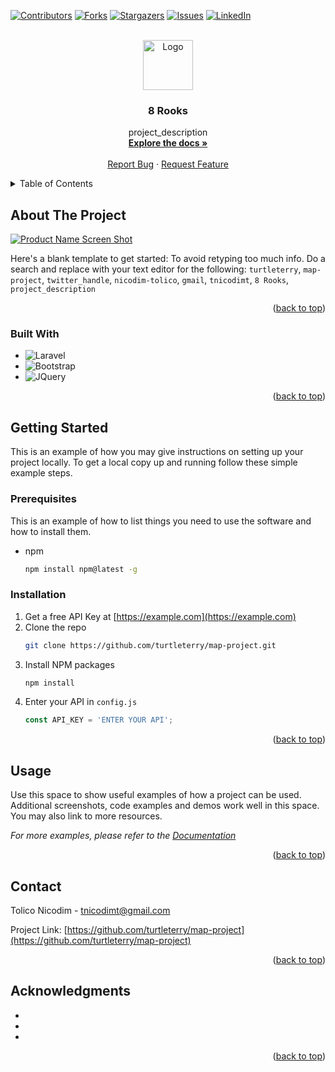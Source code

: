 <a name="readme-top"></a>



[![Contributors][contributors-shield]][contributors-url]
[![Forks][forks-shield]][forks-url]
[![Stargazers][stars-shield]][stars-url]
[![Issues][issues-shield]][issues-url]
[![LinkedIn][linkedin-shield]][linkedin-url]


<!-- PROJECT LOGO -->
<br />
<div align="center">
  <a href="https://github.com/turtleterry/map-project">
    <img src="https://external-content.duckduckgo.com/iu/?u=https%3A%2F%2Fcdn4.iconfinder.com%2Fdata%2Ficons%2Fdigital-marketing-7-1%2F128%2F325-512.png&f=1&nofb=1&ipt=39c80a0b53c861eb93a7a4bd6fa89e784010a9498777323eb87cd2e216d10aab&ipo=images" alt="Logo" width="80" height="80">
  </a>

<h3 align="center">8 Rooks</h3>

  <p align="center">
    project_description
    <br />
    <a href="https://github.com/turtleterry/map-project"><strong>Explore the docs »</strong></a>
    <br />
    <br />
    <a href="https://github.com/turtleterry/map-project/issues">Report Bug</a>
    ·
    <a href="https://github.com/turtleterry/map-project/issues">Request Feature</a>
  </p>
</div>



<!-- TABLE OF CONTENTS -->
<details>
  <summary>Table of Contents</summary>
  <ol>
    <li>
      <a href="#about-the-project">About The Project</a>
      <ul>
        <li><a href="#built-with">Built With</a></li>
      </ul>
    </li>
    <li>
      <a href="#getting-started">Getting Started</a>
      <ul>
        <li><a href="#prerequisites">Prerequisites</a></li>
        <li><a href="#installation">Installation</a></li>
      </ul>
    </li>
    <li><a href="#contact">Contact</a></li>
    <li><a href="#acknowledgments">Acknowledgments</a></li>
  </ol>
</details>



<!-- ABOUT THE PROJECT -->
## About The Project

[![Product Name Screen Shot][product-screenshot]](https://example.com)

Here's a blank template to get started: To avoid retyping too much info. Do a search and replace with your text editor for the following: `turtleterry`, `map-project`, `twitter_handle`, `nicodim-tolico`, `gmail`, `tnicodimt`, `8 Rooks`, `project_description`

<p align="right">(<a href="#readme-top">back to top</a>)</p>



### Built With

* ![Laravel][Docker]
* ![Bootstrap][cpp]
* ![JQuery][mvs]

<p align="right">(<a href="#readme-top">back to top</a>)</p>



<!-- GETTING STARTED -->
## Getting Started

This is an example of how you may give instructions on setting up your project locally.
To get a local copy up and running follow these simple example steps.

### Prerequisites

This is an example of how to list things you need to use the software and how to install them.
* npm
  ```sh
  npm install npm@latest -g
  ```

### Installation

1. Get a free API Key at [https://example.com](https://example.com)
2. Clone the repo
   ```sh
   git clone https://github.com/turtleterry/map-project.git
   ```
3. Install NPM packages
   ```sh
   npm install
   ```
4. Enter your API in `config.js`
   ```js
   const API_KEY = 'ENTER YOUR API';
   ```

<p align="right">(<a href="#readme-top">back to top</a>)</p>



<!-- USAGE EXAMPLES -->
## Usage

Use this space to show useful examples of how a project can be used. Additional screenshots, code examples and demos work well in this space. You may also link to more resources.

_For more examples, please refer to the [Documentation](https://example.com)_

<p align="right">(<a href="#readme-top">back to top</a>)</p>


<!-- CONTACT -->
## Contact

Tolico Nicodim - tnicodimt@gmail.com

Project Link: [https://github.com/turtleterry/map-project](https://github.com/turtleterry/map-project)

<p align="right">(<a href="#readme-top">back to top</a>)</p>



<!-- ACKNOWLEDGMENTS -->
## Acknowledgments

* []()
* []()
* []()

<p align="right">(<a href="#readme-top">back to top</a>)</p>



<!-- MARKDOWN LINKS & IMAGES -->
<!-- https://www.markdownguide.org/basic-syntax/#reference-style-links -->
[contributors-shield]: https://img.shields.io/github/contributors/turtleterry/map-project.svg?style=for-the-badge
[contributors-url]: https://github.com/turtleterry/map-project/graphs/contributors
[forks-shield]: https://img.shields.io/github/forks/turtleterry/map-project.svg?style=for-the-badge
[forks-url]: https://github.com/turtleterry/map-project/network/members
[stars-shield]: https://img.shields.io/github/stars/turtleterry/map-project.svg?style=for-the-badge
[stars-url]: https://github.com/turtleterry/map-project/stargazers
[issues-shield]: https://img.shields.io/github/issues/turtleterry/map-project.svg?style=for-the-badge
[issues-url]: https://github.com/turtleterry/map-project/issues
[linkedin-shield]: https://img.shields.io/badge/-LinkedIn-black.svg?style=for-the-badge&logo=linkedin&colorB=555
[linkedin-url]: https://linkedin.com/in/nicodim-tolico
[product-screenshot]: images/screenshot.png
[Docker]: https://img.shields.io/badge/Docker%20Hub-ffffff.svg?logo=docker&style=for-the-badge&logoColor=white&color=blue
[cpp]: https://img.shields.io/badge/-C++-365dbf.svg?logo=C%2B%2B&style=for-the-badge
[mvs]: https://img.shields.io/badge/-Visual%20Studio-5C2D91.svg?logo=visual-studio&style=for-the-badge
